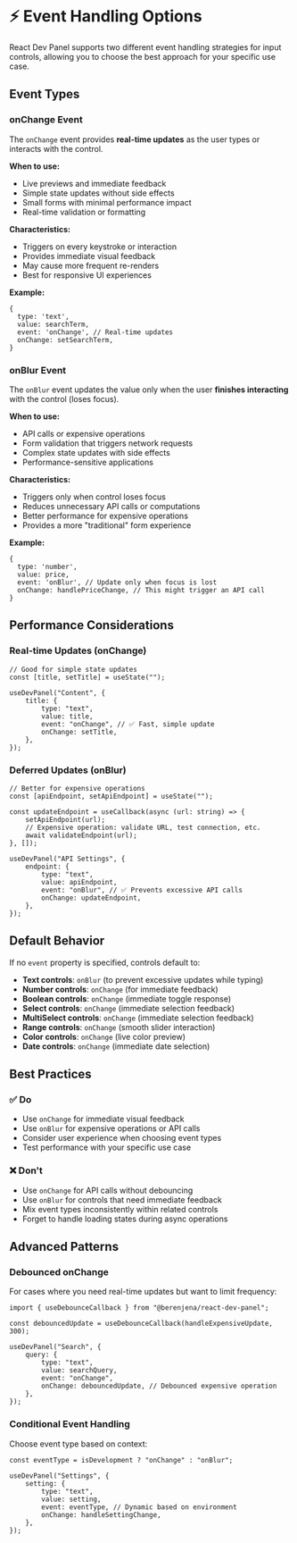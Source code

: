 # ⚡ Event Handling Options

React Dev Panel supports two different event handling strategies for input controls, allowing you to choose the best approach for your specific use case.

## Event Types

### onChange Event

The `onChange` event provides **real-time updates** as the user types or interacts with the control.

**When to use:**

-   Live previews and immediate feedback
-   Simple state updates without side effects
-   Small forms with minimal performance impact
-   Real-time validation or formatting

**Characteristics:**

-   Triggers on every keystroke or interaction
-   Provides immediate visual feedback
-   May cause more frequent re-renders
-   Best for responsive UI experiences

**Example:**

```tsx
{
  type: 'text',
  value: searchTerm,
  event: 'onChange', // Real-time updates
  onChange: setSearchTerm,
}
```

### onBlur Event

The `onBlur` event updates the value only when the user **finishes interacting** with the control (loses focus).

**When to use:**

-   API calls or expensive operations
-   Form validation that triggers network requests
-   Complex state updates with side effects
-   Performance-sensitive applications

**Characteristics:**

-   Triggers only when control loses focus
-   Reduces unnecessary API calls or computations
-   Better performance for expensive operations
-   Provides a more "traditional" form experience

**Example:**

```tsx
{
  type: 'number',
  value: price,
  event: 'onBlur', // Update only when focus is lost
  onChange: handlePriceChange, // This might trigger an API call
}
```

## Performance Considerations

### Real-time Updates (onChange)

```tsx
// Good for simple state updates
const [title, setTitle] = useState("");

useDevPanel("Content", {
	title: {
		type: "text",
		value: title,
		event: "onChange", // ✅ Fast, simple update
		onChange: setTitle,
	},
});
```

### Deferred Updates (onBlur)

```tsx
// Better for expensive operations
const [apiEndpoint, setApiEndpoint] = useState("");

const updateEndpoint = useCallback(async (url: string) => {
	setApiEndpoint(url);
	// Expensive operation: validate URL, test connection, etc.
	await validateEndpoint(url);
}, []);

useDevPanel("API Settings", {
	endpoint: {
		type: "text",
		value: apiEndpoint,
		event: "onBlur", // ✅ Prevents excessive API calls
		onChange: updateEndpoint,
	},
});
```

## Default Behavior

If no `event` property is specified, controls default to:

-   **Text controls**: `onBlur` (to prevent excessive updates while typing)
-   **Number controls**: `onChange` (for immediate feedback)
-   **Boolean controls**: `onChange` (immediate toggle response)
-   **Select controls**: `onChange` (immediate selection feedback)
-   **MultiSelect controls**: `onChange` (immediate selection feedback)
-   **Range controls**: `onChange` (smooth slider interaction)
-   **Color controls**: `onChange` (live color preview)
-   **Date controls**: `onChange` (immediate date selection)

## Best Practices

### ✅ Do

-   Use `onChange` for immediate visual feedback
-   Use `onBlur` for expensive operations or API calls
-   Consider user experience when choosing event types
-   Test performance with your specific use case

### ❌ Don't

-   Use `onChange` for API calls without debouncing
-   Use `onBlur` for controls that need immediate feedback
-   Mix event types inconsistently within related controls
-   Forget to handle loading states during async operations

## Advanced Patterns

### Debounced onChange

For cases where you need real-time updates but want to limit frequency:

```tsx
import { useDebounceCallback } from "@berenjena/react-dev-panel";

const debouncedUpdate = useDebounceCallback(handleExpensiveUpdate, 300);

useDevPanel("Search", {
	query: {
		type: "text",
		value: searchQuery,
		event: "onChange",
		onChange: debouncedUpdate, // Debounced expensive operation
	},
});
```

### Conditional Event Handling

Choose event type based on context:

```tsx
const eventType = isDevelopment ? "onChange" : "onBlur";

useDevPanel("Settings", {
	setting: {
		type: "text",
		value: setting,
		event: eventType, // Dynamic based on environment
		onChange: handleSettingChange,
	},
});
```
